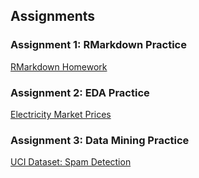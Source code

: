 ## Assignments

### Assignment 1: RMarkdown Practice

[RMarkdown Homework](https://pjournal.github.io/boun01-faruktufekci/RMarkdown_Homework.html)

### Assignment 2: EDA Practice

[Electricity Market Prices](https://pjournal.github.io/boun01-faruktufekci/SpamDetection.html)

### Assignment 3: Data Mining Practice

[UCI Dataset: Spam Detection](https://pjournal.github.io/boun01-faruktufekci/SpamDetection.html)